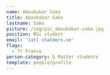 ```yaml
---
name: Aboubakar Sako
title: Aboubakar-Sako
lastname: Sako
picture: /img/pic_aboubakar-sako.jpg
position: MSc student
email: '[at] chalmers.se'
flags:
  - fr France
person-category: G Master students
template: people/profile
---
```


